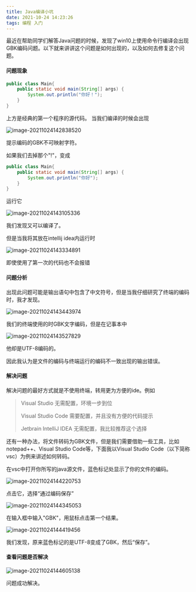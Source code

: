 ```yaml
---
title: Java编译小坑
date: 2021-10-24 14:23:26
tags: 编程 入门
---
```


​	最近在帮助同学们解答Java问题的时候，发现了win10上使用命令行编译会出现GBK编码问题。以下就来讲讲这个问题是如何出现的，以及如何去修复这个问题。

<!--more-->

#### 问题现象

```java
public class Main{
    public static void main(String[] args) {
        System.out.println("你好！");
    }
}
```

上方是经典的第一个程序的源代码。 当我们编译的时候会出现

![image-20211024142838520](/photos/image-20211024142838520.png)

提示编码的GBK不可映射字符。

如果我们去掉那个"!"，变成

```java
public class Main{
    public static void main(String[] args) {
        System.out.println("你好");
    }
}
```

运行它

![image-20211024143105336](/photos/image-20211024143105336.png)

我们发现又可以编译了。

但是当我将其放在intellij idea内运行时

![image-20211024143334891](/photos/image-20211024143334891.png)

即使使用了第一次的代码也不会报错

#### 问题分析

出现此问题可能是输出语句中包含了中文符号，但是当我仔细研究了终端的编码时，我才发现。

![image-20211024143443974](/photos/image-20211024143443974.png)

我们的终端使用的时GBK文字编码，但是在记事本中

![image-20211024143527829](/photos/image-20211024143527829.png)

他却是UTF-8编码的。

因此我认为是文件的编码与终端运行的编码不一致出现的输出错误。

#### 解决问题

解决问题的最好方式就是不使用终端，转用更为方便的ide。例如

> Visual Studio	无需配置，环境一步到位
>
> Visual Studio Code	需要配置，并且没有方便的代码提示
>
> Jetbrain  IntelliJ IDEA	无需配置，我比较推荐这个选择

还有一种办法，将文件转码为GBK文件，但是我们需要借助一些工具，比如notepad++、Visual Studio Code等，下面我以Visual Studio Code（以下简称vsc）为例来讲述如何转码。

在vsc中打开你所写的java源文件，蓝色标记处显示了你的文件的编码。

![image-20211024144220753](/photos/image-20211024144220753.png)

点击它，选择“通过编码保存”

![image-20211024144345053](/photos/image-20211024144345053.png)

在输入框中输入"GBK"，用鼠标点击第一个结果。

![image-20211024144419456](/photos/image-20211024144419456.png)

我们发现，原来蓝色标记的是UTF-8变成了GBK，然后“保存”。

#### 查看问题是否解决

![image-20211024144605138](/photos/image-20211024144605138.png)

问题成功解决。
